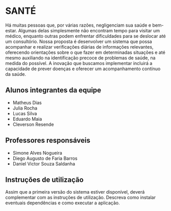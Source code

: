 # SANTÉ
Há muitas pessoas que, por várias razões, negligenciam sua saúde e bem-estar. Algumas delas simplesmente não encontram tempo para visitar um médico, enquanto outras podem enfrentar dificuldades para se deslocar até um consultório. Nossa proposta é desenvolver um sistema que possa acompanhar e realizar verificações diárias de informações relevantes, oferecendo orientações sobre o que fazer em determinadas situações e até mesmo auxiliando na identificação precoce de problemas de saúde, na medida do possível. A inovação que buscamos implementar incluirá a capacidade de prever doenças e oferecer um acompanhamento contínuo da saúde.

## Alunos integrantes da equipe

* Matheus Dias
* Julia Rocha
* Lucas Silva
* Eduardo Maia
* Cleverson Resende

## Professores responsáveis

* Simone Alves Nogueira
* Diego Augusto de Faria Barros
* Daniel Victor Souza Saldanha

## Instruções de utilização

Assim que a primeira versão do sistema estiver disponível, deverá complementar com as instruções de utilização. Descreva como instalar eventuais dependências e como executar a aplicação.
